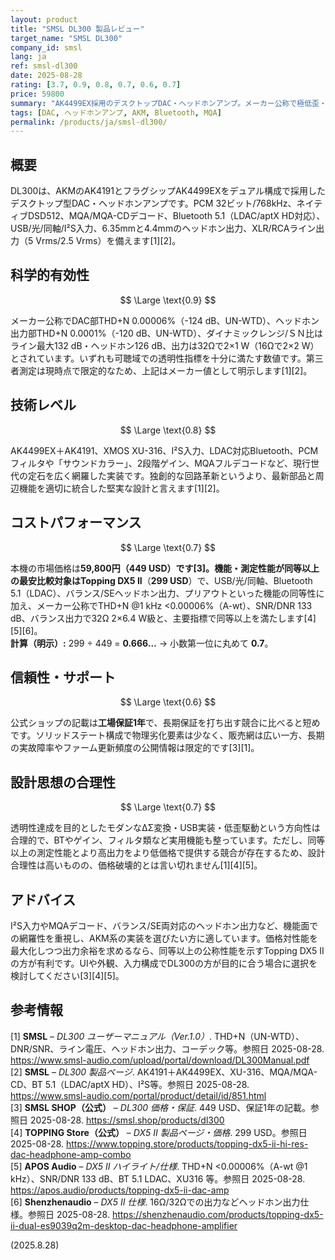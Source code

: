 ```yaml
---
layout: product
title: "SMSL DL300 製品レビュー"
target_name: "SMSL DL300"
company_id: smsl
lang: ja
ref: smsl-dl300
date: 2025-08-28
rating: [3.7, 0.9, 0.8, 0.7, 0.6, 0.7]
price: 59800
summary: "AK4499EX採用のデスクトップDAC・ヘッドホンアンプ。メーカー公称で極低歪・高ダイナミックレンジを示す一方、同等以上の性能をより安価に実現する競合が存在します。"
tags: [DAC, ヘッドホンアンプ, AKM, Bluetooth, MQA]
permalink: /products/ja/smsl-dl300/
---
```


## 概要

DL300は、AKMのAK4191とフラグシップAK4499EXをデュアル構成で採用したデスクトップ型DAC・ヘッドホンアンプです。PCM 32ビット/768kHz、ネイティブDSD512、MQA/MQA-CDデコード、Bluetooth 5.1（LDAC/aptX HD対応）、USB/光/同軸/I²S入力、6.35mmと4.4mmのヘッドホン出力、XLR/RCAライン出力（5 Vrms/2.5 Vrms）を備えます[1][2]。

## 科学的有効性

$$ \Large \text{0.9} $$

メーカー公称でDAC部THD+N 0.00006%（-124 dB、UN-WTD）、ヘッドホン出力部THD+N 0.0001%（-120 dB、UN-WTD）、ダイナミックレンジ/ＳＮ比はライン最大132 dB・ヘッドホン126 dB、出力は32Ωで2×1 W（16Ωで2×2 W）とされています。いずれも可聴域での透明性指標を十分に満たす数値です。第三者測定は現時点で限定的なため、上記はメーカー値として明示します[1][2]。

## 技術レベル

$$ \Large \text{0.8} $$

AK4499EX＋AK4191、XMOS XU-316、I²S入力、LDAC対応Bluetooth、PCMフィルタや「サウンドカラー」、2段階ゲイン、MQAフルデコードなど、現行世代の定石を広く網羅した実装です。独創的な回路革新というより、最新部品と周辺機能を適切に統合した堅実な設計と言えます[1][2]。

## コストパフォーマンス

$$ \Large \text{0.7} $$

本機の市場価格は**59,800円（449 USD）**です[3]。**機能・測定性能が同等以上**の最安比較対象は**Topping DX5 II**（**299 USD**）で、USB/光/同軸、Bluetooth 5.1（LDAC）、バランス/SEヘッドホン出力、プリアウトといった機能の同等性に加え、メーカー公称でTHD+N @1 kHz <0.00006%（A-wt）、SNR/DNR 133 dB、バランス出力で32Ω 2×6.4 W級と、主要指標で同等以上を満たします[4][5][6]。  
**計算（明示）:** 299 ÷ 449 = **0.666…** → 小数第一位に丸めて **0.7**。

## 信頼性・サポート

$$ \Large \text{0.6} $$

公式ショップの記載は**工場保証1年**で、長期保証を打ち出す競合に比べると短めです。ソリッドステート構成で物理劣化要素は少なく、販売網は広い一方、長期の実故障率やファーム更新頻度の公開情報は限定的です[3][1]。

## 設計思想の合理性

$$ \Large \text{0.7} $$

透明性達成を目的としたモダンなΔΣ変換・USB実装・低歪駆動という方向性は合理的で、BTやゲイン、フィルタ類など実用機能も整っています。ただし、同等以上の測定性能とより高出力をより低価格で提供する競合が存在するため、設計合理性は高いものの、価格破壊的とは言い切れません[1][4][5]。

## アドバイス

I²S入力やMQAデコード、バランス/SE両対応のヘッドホン出力など、機能面での網羅性を重視し、AKM系の実装を選びたい方に適しています。価格対性能を最大化しつつ出力余裕を求めるなら、同等以上の公称性能を示すTopping DX5 IIの方が有利です。UIや外観、入力構成でDL300の方が目的に合う場合に選択を検討してください[3][4][5]。

## 参考情報

[1] **SMSL** – *DL300 ユーザーマニュアル（Ver.1.0）*. THD+N（UN-WTD）、DNR/SNR、ライン電圧、ヘッドホン出力、コーデック等。参照日 2025-08-28. https://www.smsl-audio.com/upload/portal/download/DL300Manual.pdf  
[2] **SMSL** – *DL300 製品ページ*. AK4191＋AK4499EX、XU-316、MQA/MQA-CD、BT 5.1（LDAC/aptX HD）、I²S等。参照日 2025-08-28. https://www.smsl-audio.com/portal/product/detail/id/851.html  
[3] **SMSL SHOP（公式）** – *DL300 価格・保証*. 449 USD、保証1年の記載。参照日 2025-08-28. https://smsl.shop/products/dl300  
[4] **TOPPING Store（公式）** – *DX5 II 製品ページ・価格*. 299 USD。参照日 2025-08-28. https://www.topping.store/products/topping-dx5-ii-hi-res-dac-headphone-amp-combo  
[5] **APOS Audio** – *DX5 II ハイライト/仕様*. THD+N <0.00006%（A-wt @1 kHz）、SNR/DNR 133 dB、BT 5.1 LDAC、XU316 等。参照日 2025-08-28. https://apos.audio/products/topping-dx5-ii-dac-amp  
[6] **Shenzhenaudio** – *DX5 II 仕様*. 16Ω/32Ωでの出力などヘッドホン出力仕様。参照日 2025-08-28. https://shenzhenaudio.com/products/topping-dx5-ii-dual-es9039q2m-desktop-dac-headphone-amplifier

(2025.8.28)

